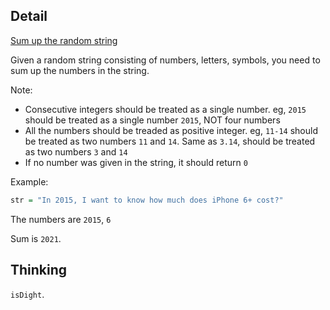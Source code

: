 ## Detail

[Sum up the random string](https://www.codewars.com/kata/sum-up-the-random-string/train/haskell)

Given a random string consisting of numbers, letters, symbols, you need to sum up the numbers in the string. 

Note:

-   Consecutive integers should be treated as a single number. eg, `2015` should be treated as a single number `2015`, NOT four numbers
-   All the numbers should be treaded as positive integer. eg, `11-14` should be treated as two numbers `11` and `14`. Same as `3.14`, should be treated as two numbers `3` and `14`
-   If no number was given in the string, it should return `0`

Example:

```haskell
str = "In 2015, I want to know how much does iPhone 6+ cost?"
```

The numbers are `2015`, `6`

Sum is `2021`.

## Thinking

`isDight`.